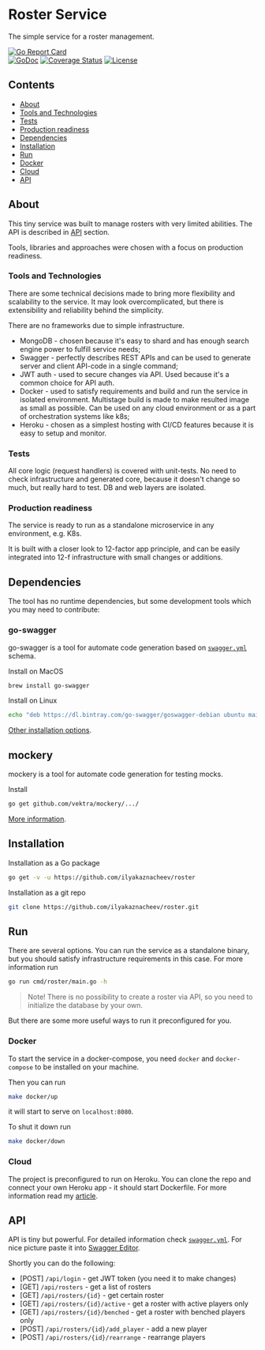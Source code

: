 # Roster Service 
 
The simple service for a roster management. 
 
[![Go Report Card](https://goreportcard.com/badge/github.com/ilyakaznacheev/roster)](https://goreportcard.com/report/github.com/ilyakaznacheev/roster)  
[![GoDoc](https://godoc.org/github.com/ilyakaznacheev/roster?status.svg)](https://godoc.org/github.com/ilyakaznacheev/roster) 
[![Coverage Status](https://codecov.io/github/ilyakaznacheev/roster/coverage.svg?branch=master)](https://codecov.io/gh/ilyakaznacheev/roster) 
[![License](https://img.shields.io/badge/license-MIT-blue.svg)](/LICENSE) 
 
## Contents 
 
- [About](#about) 
- [Tools and Technologies](#tools-and-technologies) 
- [Tests](#tests) 
- [Production readiness](#production-readiness) 
- [Dependencies](#dependencies) 
- [Installation](#installation) 
- [Run](#run) 
- [Docker](#docker) 
- [Cloud](#cloud) 
- [API](#api) 
 
## About 
 
This tiny service was built to manage rosters with very limited abilities. The API is described in [API](#api) section. 
 
Tools, libraries and approaches were chosen with a focus on production readiness.  
 
### Tools and Technologies 
 
There are some technical decisions made to bring more flexibility and scalability to the service. It may look overcomplicated, but there is extensibility and reliability behind the simplicity. 
 
There are no frameworks due to simple infrastructure.  
 
- MongoDB - chosen because it's easy to shard and has enough search engine power to fulfill service needs; 
- Swagger - perfectly describes REST APIs and can be used to generate server and client API-code in a single command; 
- JWT auth - used to secure changes via API. Used because it's a common choice for API auth. 
- Docker - used to satisfy requirements and build and run the service in isolated environment. Multistage build is made to make resulted image as small as possible. Can be used on any cloud environment or as a part of orchestration systems like k8s; 
- Heroku - chosen as a simplest hosting with CI/CD features because it is easy to setup and monitor. 
 
### Tests 
 
All core logic (request handlers) is covered with unit-tests. No need to check infrastructure and generated core, because it doesn't change so much, but really hard to test. DB and web layers are isolated. 
 
### Production readiness 
 
The service is ready to run as a standalone microservice in any environment, e.g. K8s. 
 
It is built with a closer look to 12-factor app principle, and can be easily integrated into 12-f infrastructure with small changes or additions. 
 
## Dependencies 
 
The tool has no runtime dependencies, but some development tools which you may need to contribute: 
 
### go-swagger 
 
go-swagger is a tool for automate code generation based on [`swagger.yml`](/swagger.yml) schema. 
 
Install on MacOS 
 
```bash 
brew install go-swagger 
``` 
 
Install on Linux 
```bash 
echo "deb https://dl.bintray.com/go-swagger/goswagger-debian ubuntu main" | sudo tee -a /etc/apt/sources.list 
``` 
 
[Other installation options](https://github.com/go-swagger/go-swagger#installing). 
 
## mockery 
 
mockery is a tool for automate code generation for testing mocks. 
 
Install 
 
```bash 
go get github.com/vektra/mockery/.../ 
``` 
 
[More information](https://github.com/vektra/mockery). 
 
## Installation 
 
Installation as a Go package 
 
```bash 
go get -v -u https://github.com/ilyakaznacheev/roster 
``` 
 
Installation as a git repo 
 
```bash 
git clone https://github.com/ilyakaznacheev/roster.git 
``` 
 
## Run 
 
There are several options. You can run the service as a standalone binary, but you should satisfy infrastructure requirements in this case. For more information run 
 
```bash 
go run cmd/roster/main.go -h 
``` 
 
> Note! There is no possibility to create a roster via API, so you need to initialize the database by your own. 
 
But there are some more useful ways to run it preconfigured for you. 
 
### Docker 
 
To start the service in a docker-compose, you need `docker` and `docker-compose` to be installed on your machine. 
 
Then you can run 
 
```bash 
make docker/up 
``` 
 
it will start to serve on `localhost:8080`. 
 
To shut it down run 
 
```bash 
make docker/down 
``` 
 
### Cloud 
 
The project is preconfigured to run on Heroku. You can clone the repo and connect your own Heroku app - it should start Dockerfile. For more information read my [article](https://dev.to/ilyakaznacheev/setup-build-automate-deploy-a-dockerized-app-to-heroku-fast-167). 
 
## API 
 
API is tiny but powerful. For detailed information check [`swagger.yml`](/swagger.yml). For nice picture paste it into [Swagger Editor](https://editor.swagger.io/). 
 
Shortly you can do the following: 
 
- [POST] `/api/login` - get JWT token (you need it to make changes) 
- [GET] `/api/rosters` - get a list of rosters 
- [GET] `/api/rosters/{id}` - get certain roster 
- [GET] `/api/rosters/{id}/active` - get a roster with active players only 
- [GET] `/api/rosters/{id}/benched` - get a roster with benched players only 
- [POST] `/api/rosters/{id}/add_player` - add a new player 
- [POST] `/api/rosters/{id}/rearrange` - rearrange players 
 